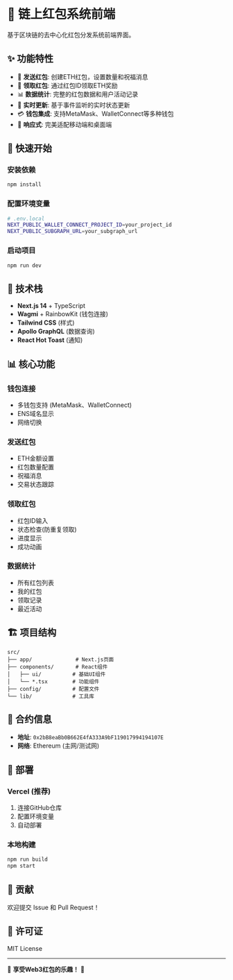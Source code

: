 # 🎁 链上红包系统前端

基于区块链的去中心化红包分发系统前端界面。

## ✨ 功能特性

- 🎯 **发送红包**: 创建ETH红包，设置数量和祝福消息
- 🎉 **领取红包**: 通过红包ID领取ETH奖励
- 📊 **数据统计**: 完整的红包数据和用户活动记录
- 🔄 **实时更新**: 基于事件监听的实时状态更新
- 💳 **钱包集成**: 支持MetaMask、WalletConnect等多种钱包
- 📱 **响应式**: 完美适配移动端和桌面端

## 🚀 快速开始

### 安装依赖
```bash
npm install
```

### 配置环境变量
```bash
# .env.local
NEXT_PUBLIC_WALLET_CONNECT_PROJECT_ID=your_project_id
NEXT_PUBLIC_SUBGRAPH_URL=your_subgraph_url
```

### 启动项目
```bash
npm run dev
```

## 🔧 技术栈

- **Next.js 14** + TypeScript
- **Wagmi** + RainbowKit (钱包连接)
- **Tailwind CSS** (样式)
- **Apollo GraphQL** (数据查询)
- **React Hot Toast** (通知)

## 📊 核心功能

### 钱包连接
- 多钱包支持 (MetaMask、WalletConnect)
- ENS域名显示
- 网络切换

### 发送红包
- ETH金额设置
- 红包数量配置
- 祝福消息
- 交易状态跟踪

### 领取红包
- 红包ID输入
- 状态检查(防重复领取)
- 进度显示
- 成功动画

### 数据统计
- 所有红包列表
- 我的红包
- 领取记录
- 最近活动

## 🏗️ 项目结构

```
src/
├── app/              # Next.js页面
├── components/       # React组件
│   ├── ui/          # 基础UI组件
│   └── *.tsx        # 功能组件
├── config/          # 配置文件
└── lib/             # 工具库
```

## 🔐 合约信息

- **地址**: `0x2bB8eaBb0B662E4fA333A9bF119017994194107E`
- **网络**: Ethereum (主网/测试网)

## 📱 部署

### Vercel (推荐)
1. 连接GitHub仓库
2. 配置环境变量
3. 自动部署

### 本地构建
```bash
npm run build
npm start
```

## 🤝 贡献

欢迎提交 Issue 和 Pull Request！

## 📄 许可证

MIT License

---

🎊 **享受Web3红包的乐趣！** 🎊